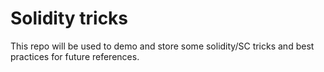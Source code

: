 # Solidity tricks

This repo will be used to demo and store some solidity/SC tricks and best practices for future references.

